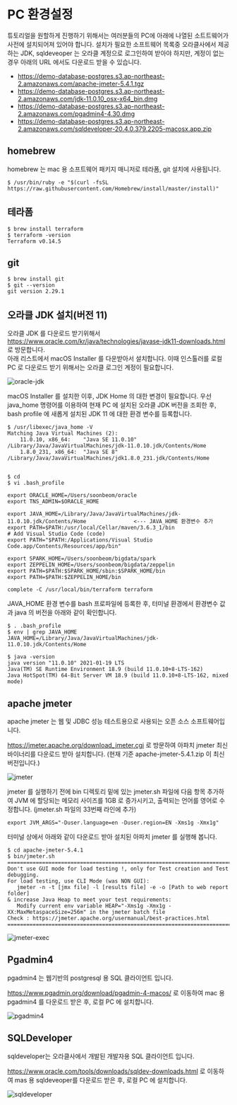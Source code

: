# PC 환경설정 #

튜토리얼을 원할하게 진행하기 위해서는 여러분들의 PC에 아래에 나열된 소트트웨어가 사전에 설치되어져 있어야 합니다. 설치가 필요한 소프트웨어 목록중 오라클사에서 제공하는 JDK, sqldeveoper 는 오라클 계정으로 로그인하여 받아야 하지만, 계정이 없는 경우 아래의 URL 에서도 다운로드 받을 수 있습니다.

* https://demo-database-postgres.s3.ap-northeast-2.amazonaws.com/apache-jmeter-5.4.1.tgz
* https://demo-database-postgres.s3.ap-northeast-2.amazonaws.com/jdk-11.0.10_osx-x64_bin.dmg
* https://demo-database-postgres.s3.ap-northeast-2.amazonaws.com/pgadmin4-4.30.dmg
* https://demo-database-postgres.s3.ap-northeast-2.amazonaws.com/sqldeveloper-20.4.0.379.2205-macosx.app.zip

## homebrew ##

homebrew 는 mac 용 소프트웨어 패키지 매니저로 테라폼, git 설치에 사용됩니다.
```
$ /usr/bin/ruby -e "$(curl -fsSL https://raw.githubusercontent.com/Homebrew/install/master/install)"
```

## 테라폼 ##

```
$ brew install terraform
$ terraform -version
Terraform v0.14.5
```

## git ##

```
$ brew install git
$ git --version
git version 2.29.1
```

## 오라클 JDK 설치(버전 11) ##

오라클 JDK 를 다운로드 받기위해서 https://www.oracle.com/kr/java/technologies/javase-jdk11-downloads.html 로 방문합니다.  
아래 리스트에서 macOS Installer 를 다운받아서 설치합니다. 이때 인스톨러를 로컬 PC 로 다운로드 받기 위해서는 오라클 로그인 계정이 필요합니다. 

![oracle-jdk](https://github.com/gnosia93/postgres-terraform/blob/main/pc/images/oracle-jdk11.png)

macOS Installer 를 설치한 이후, JDK Home 의 대한 변경이 필요합니다. 우선 java_home 명령어를 이용하여 현재 PC 에 설치된 오라클 JDK 버전을 조회한 후, bash profile 에 새롭게 설치된 JDK 11 에 대한 환경 변수를 등록합니다. 

```
$ /usr/libexec/java_home -V
Matching Java Virtual Machines (2):
    11.0.10, x86_64:	"Java SE 11.0.10"	/Library/Java/JavaVirtualMachines/jdk-11.0.10.jdk/Contents/Home
    1.8.0_231, x86_64:	"Java SE 8"	/Library/Java/JavaVirtualMachines/jdk1.8.0_231.jdk/Contents/Home


$ cd 
$ vi .bash_profile

export ORACLE_HOME=/Users/soonbeom/oracle
export TNS_ADMIN=$ORACLE_HOME

export JAVA_HOME=/Library/Java/JavaVirtualMachines/jdk-11.0.10.jdk/Contents/Home               <--- JAVA_HOME 환경변수 추가
export PATH=$PATH:/usr/local/Cellar/maven/3.6.3_1/bin
# Add Visual Studio Code (code)
export PATH="$PATH:/Applications/Visual Studio Code.app/Contents/Resources/app/bin"

export SPARK_HOME=/Users/soonbeom/bigdata/spark
export ZEPPELIN_HOME=/Users/soonbeom/bigdata/zeppelin
export PATH=$PATH:$SPARK_HOME/sbin:$SPARK_HOME/bin
export PATH=$PATH:$ZEPPELIN_HOME/bin

complete -C /usr/local/bin/terraform terraform
```

JAVA_HOME 환경 변수를 bash 프로파일에 등록한 후, 터미널 환경에서 환경변수 값과 java 의 버전을 아래와 같이 확인합니다. 
```
$ . .bash_profile
$ env | grep JAVA_HOME
JAVA_HOME=/Library/Java/JavaVirtualMachines/jdk-11.0.10.jdk/Contents/Home

$ java -version
java version "11.0.10" 2021-01-19 LTS
Java(TM) SE Runtime Environment 18.9 (build 11.0.10+8-LTS-162)
Java HotSpot(TM) 64-Bit Server VM 18.9 (build 11.0.10+8-LTS-162, mixed mode)
```

## apache jmeter ##

apache jmeter 는 웹 및 JDBC 성능 테스트용으로 사용되는 오픈 소스 소프트웨어입니다.

https://jmeter.apache.org/download_jmeter.cgi 로 방문하여 아파치 jmeter 최신 바이너리를 다운로드 받아 설치합니다. (현재 기준 apache-jmeter-5.4.1.zip 이 최신버전입니다.)

![jmeter](https://github.com/gnosia93/postgres-terraform/blob/main/pc/images/apache-jmeter.png)


jmeter 를 실행하기 전에 bin 디렉토리 밑에 있는 jmeter.sh 파일에 다음 항목 추가하여 JVM 에 할당되는 메모리 사이즈를 1GB 로 증가시키고, 출력되는 언어를 영어로 수정합니다. (jmeter.sh 파일의 33번째 라인에 추가) 
```
export JVM_ARGS="-Duser.language=en -Duser.region=EN -Xms1g -Xmx1g"
```

터미널 상에서 아래와 같이 다운로드 받아 설치된 아파치 jmeter 를 실행해 봅니다. 
```
$ cd apache-jmeter-5.4.1
$ bin/jmeter.sh 
================================================================================
Don't use GUI mode for load testing !, only for Test creation and Test debugging.
For load testing, use CLI Mode (was NON GUI):
   jmeter -n -t [jmx file] -l [results file] -e -o [Path to web report folder]
& increase Java Heap to meet your test requirements:
   Modify current env variable HEAP="-Xms1g -Xmx1g -XX:MaxMetaspaceSize=256m" in the jmeter batch file
Check : https://jmeter.apache.org/usermanual/best-practices.html
================================================================================
```

![jmeter-exec](https://github.com/gnosia93/postgres-terraform/blob/main/prepare/images/apache-jmeter-exec.png)


## Pgadmin4 ##

pgadmin4 는 웹기반의 postgresql 용 SQL 클라이언트 입니다. 

https://www.pgadmin.org/download/pgadmin-4-macos/ 로 이동하여 mac 용 pgadmin4 를 다운로드 받은 후, 로컬 PC 에 설치합니다. 

![pgadmin4](https://github.com/gnosia93/postgres-terraform/blob/main/prepare/images/pgadmin4.png)


## SQLDeveloper ##

sqldeveloper는 오라클사에서 개발된 개발자용 SQL 클라이언트 입니다. 
 
https://www.oracle.com/tools/downloads/sqldev-downloads.html 로 이동하여 mas 용 sqldeveoper를 다운로드 받은 후, 로컬 PC 에 설치합니다. 

![sqldeveloper](https://github.com/gnosia93/postgres-terraform/blob/main/prepare/images/sqldeveloper.png)





